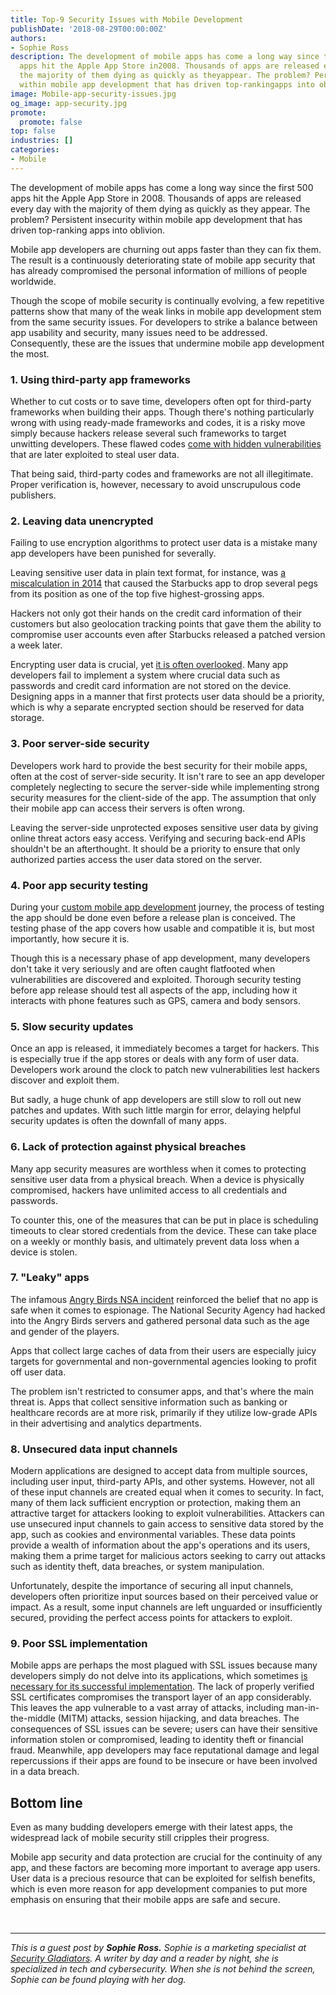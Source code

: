 ```yaml
---
title: Top-9 Security Issues with Mobile Development
publishDate: '2018-08-29T00:00:00Z'
authors:
- Sophie Ross
description: The development of mobile apps has come a long way since the first 500
  apps hit the Apple App Store in2008. Thousands of apps are released every day with
  the majority of them dying as quickly as theyappear. The problem? Persistent insecurity
  within mobile app development that has driven top-rankingapps into oblivion.
image: Mobile-app-security-issues.jpg
og_image: app-security.jpg
promote:
  promote: false
top: false
industries: []
categories:
- Mobile
---
```

<script type="application/ld+json">
{
 "@context": "https://schema.org",
 "@type": "Article",
 "author": "Sophie Ross",
 "name": "Top-9 Security Issues in Mobile App Development"
}
</script>

The development of mobile apps has come a long way since the first 500 apps hit the Apple App Store in
2008. Thousands of apps are released every day with the majority of them dying as quickly as they
appear. The problem? Persistent insecurity within mobile app development that has driven top-ranking
apps into oblivion.

Mobile app developers are churning out apps faster than they can fix them. The result is a continuously
deteriorating state of mobile app security that has already compromised the personal information of
millions of people worldwide.

Though the scope of mobile security is continually evolving, a few repetitive patterns show that many of
the weak links in mobile app development stem from the same security issues. For developers to strike a
balance between app usability and security, many issues need to be addressed. Consequently, these are
the issues that undermine mobile app development the most.

### 1. Using third-party app frameworks

Whether to cut costs or to save time, developers often opt for third-party frameworks when building
their apps. Though there's nothing particularly wrong with using ready-made frameworks and codes, it
is a risky move simply because hackers release several such frameworks to target unwitting developers.
These flawed codes <a href="https://techbeacon.com/security/third-party-libraries-are-one-most-insecure-parts-application" target="_blank">come with hidden vulnerabilities</a> that are later exploited to steal user data.

That being said, third-party codes and frameworks are not all illegitimate. Proper verification is,
however, necessary to avoid unscrupulous code publishers.

### 2. Leaving data unencrypted

Failing to use encryption algorithms to protect user data is a mistake many app developers have been
punished for severally.

Leaving sensitive user data in plain text format, for instance, was <a href="https://www.computerworld.com/article/2487743/evan-schuman--starbucks-caught-storing-mobile-passwords-in-clear-text.html" target="_blank">a miscalculation in 2014</a> that caused the Starbucks app to drop several pegs from its position as one of the top five highest-grossing apps.

Hackers not only got their hands on the credit card information of their customers but also geolocation
tracking points that gave them the ability to compromise user accounts even after Starbucks released a
patched version a week later.

Encrypting user data is crucial, yet <a href="https://www.zdnet.com/article/mobile-apps-transmit-unencrypted-user-data-due-to-insecure-sdks/" target="_blank">it is often overlooked</a>. Many app developers fail to implement a system where crucial data such as passwords and credit card information are not stored on the device. Designing apps in a manner that first protects user data should be a priority, which is why a separate encrypted section should be reserved for data storage.

### 3. Poor server-side security

Developers work hard to provide the best security for their mobile apps, often at the cost of server-side
security. It isn't rare to see an app developer completely neglecting to secure the server-side while implementing strong security measures for the client-side of the app. The assumption that only their
mobile app can access their servers is often wrong.

Leaving the server-side unprotected exposes sensitive user data by giving online threat actors easy
access. Verifying and securing back-end APIs shouldn't be an afterthought. It should be a priority to
ensure that only authorized parties access the user data stored on the server.

### 4. Poor app security testing

During your <a href="https://anadea.info/services/mobile-development" target="_blank">custom mobile app development</a> journey, the process of testing the app should be done even before a release
plan is conceived. The testing phase of the app covers how usable and compatible it is, but most
importantly, how secure it is.

Though this is a necessary phase of app development, many developers don't take it very seriously and
are often caught flatfooted when vulnerabilities are discovered and exploited. Thorough security testing
before app release should test all aspects of the app, including how it interacts with phone features such
as GPS, camera and body sensors.

### 5. Slow security updates

Once an app is released, it immediately becomes a target for hackers. This is especially true if the app
stores or deals with any form of user data. Developers work around the clock to patch new
vulnerabilities lest hackers discover and exploit them.

But sadly, a huge chunk of app developers are still slow to roll out new patches and updates. With such
little margin for error, delaying helpful security updates is often the downfall of many apps.

### 6. Lack of protection against physical breaches

Many app security measures are worthless when it comes to protecting sensitive user data from a
physical breach. When a device is physically compromised, hackers have unlimited access to all
credentials and passwords.

To counter this, one of the measures that can be put in place is scheduling timeouts to clear stored
credentials from the device. These can take place on a weekly or monthly basis, and ultimately prevent
data loss when a device is stolen.

### 7. "Leaky" apps

The infamous <a href="https://www.theguardian.com/world/2014/jan/27/nsa-gchq-smartphone-app-angry-birds-personal-data" target="_blank">Angry Birds NSA incident</a> reinforced the belief that no app is safe when it comes to espionage. The National Security Agency had hacked into the Angry Birds servers and gathered personal data such as the age and gender of the players.

Apps that collect large caches of data from their users are especially juicy targets for governmental and
non-governmental agencies looking to profit off user data.

The problem isn't restricted to consumer apps, and that's where the main threat is. Apps that collect
sensitive information such as banking or healthcare records are at more risk, primarily if they utilize low-grade APIs in their advertising and analytics departments.

### 8. Unsecured data input channels

Modern applications are designed to accept data from multiple sources, including user input, third-party APIs, and other systems. However, not all of these input channels are created equal when it comes to security. In fact, many of them lack sufficient encryption or protection, making them an attractive target for attackers looking to exploit vulnerabilities. Attackers can use unsecured input channels to gain access to sensitive data stored by the app, such as cookies and environmental variables. These data points provide a wealth of information about the app's operations and its users, making them a prime target for malicious actors seeking to carry out attacks such as identity theft, data breaches, or system manipulation.

Unfortunately, despite the importance of securing all input channels, developers often prioritize input sources based on their perceived value or impact. As a result, some input channels are left unguarded or insufficiently secured, providing the perfect access points for attackers to exploit.

### 9. Poor SSL implementation

Mobile apps are perhaps the most plagued with SSL issues because many developers simply do not
delve into its applications, which sometimes <a href="https://www.sciencedirect.com/science/article/pii/S2210832716300722" target="_blank">is necessary for its successful implementation</a>. The lack of properly verified SSL certificates compromises the transport layer of an app considerably. This leaves the app vulnerable to a vast array of attacks, including man-in-the-middle (MITM) attacks, session hijacking, and data breaches. The consequences of SSL issues can be severe; users can have their sensitive information stolen or compromised, leading to identity theft or financial fraud. Meanwhile, app developers may face reputational damage and legal repercussions if their apps are found to be insecure or have been involved in a data breach.

## Bottom line

Even as many budding developers emerge with their latest apps, the widespread lack of mobile security
still cripples their progress.

Mobile app security and data protection are crucial for the continuity of any app, and these factors are becoming more important to average app users. User data is a precious resource that can be exploited for selfish benefits, which is even more reason for app development companies to put more emphasis on ensuring that their mobile apps are safe and secure.


<br />

---
*This is a guest post by **Sophie Ross.** Sophie is a marketing specialist at <a href="https://securitygladiators.com/" target="_blank">Security Gladiators</a>. A writer by day and a reader by night, she is specialized in tech and cybersecurity. When she is not behind the screen, Sophie can be found playing with her dog.*
